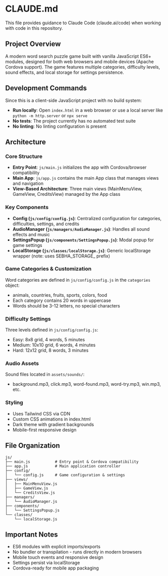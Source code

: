 # CLAUDE.md

This file provides guidance to Claude Code (claude.ai/code) when working with code in this repository.

## Project Overview

A modern word search puzzle game built with vanilla JavaScript ES6+ modules, designed for both web browsers and mobile devices (Apache Cordova support). The game features multiple categories, difficulty levels, sound effects, and local storage for settings persistence.

## Development Commands

Since this is a client-side JavaScript project with no build system:

- **Run locally**: Open `index.html` in a web browser or use a local server like `python -m http.server` or `npx serve`
- **No tests**: The project currently has no automated test suite
- **No linting**: No linting configuration is present

## Architecture

### Core Structure
- **Entry Point**: `js/main.js` initializes the app with Cordova/browser compatibility
- **Main App**: `js/app.js` contains the main App class that manages views and navigation
- **View-Based Architecture**: Three main views (MainMenuView, GameView, CreditsView) managed by the App class

### Key Components
- **Config (`js/config/config.js`)**: Centralized configuration for categories, difficulties, settings, and credits
- **AudioManager (`js/managers/AudioManager.js`)**: Handles all sound effects and music
- **SettingsPopup (`js/components/SettingsPopup.js`)**: Modal popup for game settings
- **LocalStorage (`js/classes/localStorage.js`)**: Generic localStorage wrapper (note: uses SEBHA_STORAGE_ prefix)

### Game Categories & Customization
Word categories are defined in `js/config/config.js` in the `categories` object:
- animals, countries, fruits, sports, colors, food
- Each category contains 20 words in uppercase
- Words should be 3-12 letters, no special characters

### Difficulty Settings
Three levels defined in `js/config/config.js`:
- Easy: 8x8 grid, 4 words, 5 minutes
- Medium: 10x10 grid, 6 words, 4 minutes  
- Hard: 12x12 grid, 8 words, 3 minutes

### Audio Assets
Sound files located in `assets/sounds/`:
- background.mp3, click.mp3, word-found.mp3, word-try.mp3, win.mp3, etc.

### Styling
- Uses Tailwind CSS via CDN
- Custom CSS animations in index.html
- Dark theme with gradient backgrounds
- Mobile-first responsive design

## File Organization

```
js/
├── main.js           # Entry point & Cordova compatibility
├── app.js            # Main application controller
├── config/
│   └── config.js     # Game configuration & settings
├── views/
│   ├── MainMenuView.js
│   ├── GameView.js
│   └── CreditsView.js
├── managers/
│   └── AudioManager.js
├── components/
│   └── SettingsPopup.js
└── classes/
    └── localStorage.js
```

## Important Notes

- ES6 modules with explicit imports/exports
- No bundler or transpilation - runs directly in modern browsers
- Mobile touch events and responsive design
- Settings persist via localStorage
- Cordova-ready for mobile app packaging